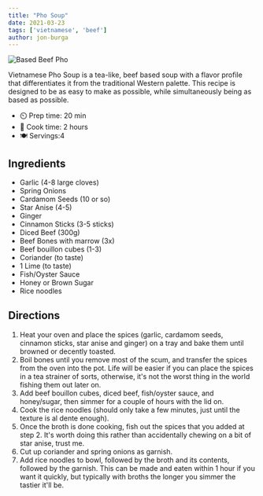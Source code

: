 ```yaml
---
title: "Pho Soup"
date: 2021-03-23
tags: ['vietnamese', 'beef']
author: jon-burga
---
```


![Based Beef Pho](/pix/pho-soup.webp)

Vietnamese Pho Soup is a tea-like, beef based soup with a flavor profile that differentiates it from the traditional
Western palette. This recipe is designed to be as easy to make as possible, while simultaneously being as based as
possible.

- ⏲️ Prep time: 20 min
- 🍳 Cook time: 2 hours
- 🍽️ Servings:4

## Ingredients

- Garlic (4-8 large cloves)
- Spring Onions
- Cardamom Seeds (10 or so)
- Star Anise (4-5)
- Ginger
- Cinnamon Sticks (3-5 sticks)
- Diced Beef (300g)
- Beef Bones with marrow (3x)
- Beef bouillon cubes (1-3)
- Coriander (to taste)
- 1 Lime (to taste)
- Fish/Oyster Sauce
- Honey or Brown Sugar
- Rice noodles

## Directions

1. Heat your oven and place the spices (garlic, cardamom seeds, cinnamon sticks, star anise and ginger) on a tray and
   bake them until browned or decently toasted.
2. Boil bones until you remove most of the scum, and transfer the spices from the oven into the pot. Life will be easier
   if you can place the spices in a tea strainer of sorts, otherwise, it's not the worst thing in the world fishing them
   out later on.
3. Add beef bouillon cubes, diced beef, fish/oyster sauce, and honey/sugar, then simmer for a couple of hours with the lid
   on.
4. Cook the rice noodles (should only take a few minutes, just until the texture is al dente enough).
5. Once the broth is done cooking, fish out the spices that you added at step 2. It's worth doing this rather than
   accidentally chewing on a bit of star anise, trust me.
6. Cut up coriander and spring onions as garnish.
7. Add rice noodles to bowl, followed by the broth and its contents, followed by the garnish. This can be made and eaten
   within 1 hour if you want it quickly, but typically with broths the longer you simmer the tastier it'll be.
